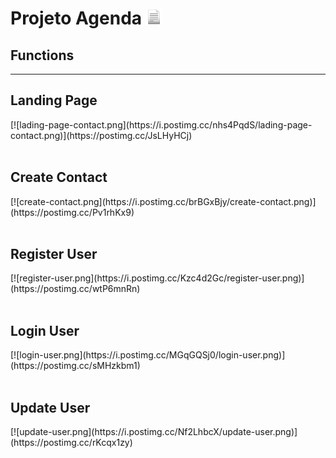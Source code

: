 <h1> Projeto Agenda <img src="to_readme\docs.png" width="25" height="25"></img></h1>

<h2>Functions</h2>
<hr>

<h2>Landing Page</h2>
[![lading-page-contact.png](https://i.postimg.cc/nhs4PqdS/lading-page-contact.png)](https://postimg.cc/JsLHyHCj)
<br><br>

<h2>Create Contact</h2>
[![create-contact.png](https://i.postimg.cc/brBGxBjy/create-contact.png)](https://postimg.cc/Pv1rhKx9)
<br><br>

<h2>Register User</h2>
[![register-user.png](https://i.postimg.cc/Kzc4d2Gc/register-user.png)](https://postimg.cc/wtP6mnRn)
<br><br>

<h2>Login User</h2>
[![login-user.png](https://i.postimg.cc/MGqGQSj0/login-user.png)](https://postimg.cc/sMHzkbm1)
<br><br>

<h2>Update User</h2>
[![update-user.png](https://i.postimg.cc/Nf2LhbcX/update-user.png)](https://postimg.cc/rKcqx1zy)
<br><br>


